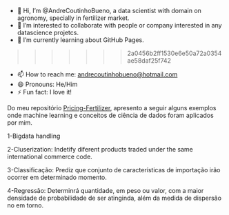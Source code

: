 - 👋 Hi, I’m @AndreCoutinhoBueno, a data scientist with domain on agronomy, specially in fertilizer market.
- 👀 I’m interested to collaborate with people or company interested in any datascience projetcs.
- 🌱 I’m currently learning about GitHub Pages.
>>>>>>> 2a0456b2ff1530e6e50a72a0354ae58daf25f742
- 📫 How to reach me: andrecoutinhobueno@hotmail.com
- 😄 Pronouns: He/Him
- ⚡ Fun fact: I love it!


Do meu repositório [Pricing-Fertilizer](), apresento a seguir alguns exemplos onde machine learning e conceitos de ciência de dados foram aplicados por mim.

1-Bigdata handling

2-Cluserization: Indetify diferent products traded under the same international commerce code.

3-Classificação: Prediz que conjunto de características de importação irão ocorrer em determinado momento.

4-Regressão: Determinrá quantidade, em peso ou valor, com a maior densidade de probabilidade de ser atinginda, além da medida de dispersão no em torno. 


<!---
AndreCoutinhoBueno/AndreCoutinhoBueno is a ✨ special ✨ repository because its `README.md` (this file) appears on your GitHub profile.
You can click the Preview link to take a look at your changes.
--->
